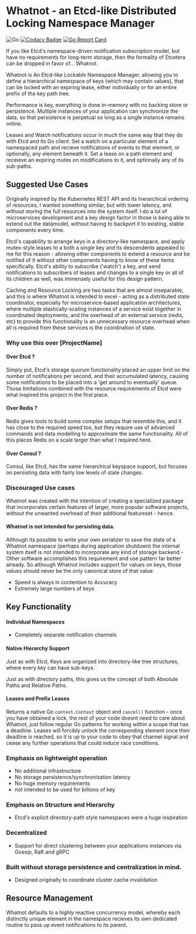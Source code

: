 # Whatnot - an Etcd-like Distributed Locking Namespace Manager

![Go](https://github.com/databeast/whatnot/workflows/Go/badge.svg)
[![Codacy Badge](https://api.codacy.com/project/badge/Grade/a57e480a071f4017a3692adaf7f1da17)](https://app.codacy.com/gh/databeast/whatnot?utm_source=github.com&utm_medium=referral&utm_content=databeast/whatnot&utm_campaign=Badge_Grade)
[![Go Report Card](https://goreportcard.com/badge/github.com/databeast/whatnot)](https://goreportcard.com/report/github.com/databeast/whatnot)

If you like Etcd's namespace-driven notification subscription model, but have no requirements for long-term storage,
then the formality of Etcetera can be dropped in favor of... Whatnot.

Whatnot is An Etcd-like Lockable Namespace Manager, allowing you to define a hierarchical namespace of keys (which may
contain values), that can be locked with an expiring lease, either individually or for an entire prefix of the key path
tree.

Performance is key, everything is done in-memory with no backing store or persistence. Multiple instances of your
application can synchronize the data, so that persistence is perpetual so long as a single instance remains online.

Leases and Watch notifications occur in much the same way that they do with Etcd and its Go client. Set a watch on a
particular element of a namespaced path and recieve notifications of events to that element, or optionally, any element
beneath it. Set a lease on a path element and receieve an expiring mutex on modifications to it, and optionally any of
its sub-paths.

## Suggested Use Cases  

Originally inspired by the Kubernetes REST API and its hierarchical ordering of resources, I wanted something similar, but with
lower latency, and without storing the full resources into the system itself. I do a lot of microservices development and a key 
design factor in those is being able to extend out the datamodel, without having to backport it to existing, stable components every time.

Etcd's capability to arrange keys in a directory-like namespace, and apply mutex-style leases to a both a single key and its descendents
appealed to me for this reason - allowing other components to extend a resource and be notified of it without other components having to 
know of these items specifically. Etcd's ability to subscribe ('watch') a key, and send notifications to subscribers of leases and changes 
to a single key or all of its children as well, was immensely useful for this design pattern.

Caching and Resource Locking are two tasks that are almost inseparable, and this is where Whatnot is intended to excel - acting as 
a distributed state coordinator, especially for microservice-based application architectures, where multiple elastically-scaling
instances of a service exist together in coordinated deployments, and the overhead of an external service (redis, etc) to provide
this functionality is an unnecessary resource overhead when all is required from these services is the coordination of state.

### Why use this over [ProjectName]

#### Over Etcd ?

Simply put, Etcd's storage quorum functionality placed an upper limit on the number of notifications per second, and their 
accumulated latency, causing some notifications to be placed into a 'get around to eventually' queue. Those limitations
combined with the resource requirements of Etcd were what inspired this project in the first place.

#### Over Redis ?

Redis gives tools to build some complex setups that resemble this, and it has close to the required speed too, but they require use of advanced commands and data modelling
to approximate the same functionality. All of this places Redis on a scale larger than what I required here.  
  
#### Over Consul ?

Consul, like Etcd, has the same hierarchical keyspace support, but focuses on persisting data with fairly low levels of state changes. 

### Discouraged Use cases

Whatnot was created with the intention of creating a specialized package that incorporates certain features of larger, more
popular software projects, without the unwanted overhead of their additional featureset - hence.

#### Whatnot is not intended for persisting data.

Although its possible to write your own serializer to save the state of a Whatnot namespace (perhaps during application shutdown)
the internal system itself is not intended to incorporate any kind of storage backend - Other software accomplishes this requirement
and use pattern far better already. So although Whatnot includes support for values on keys, those values should never be the only
canonical store of that value.

* Speed is always in contention to Accuracy
* Extremely large numbers of keys

## Key Functionality

#### Individual Namespaces

* Completely separate notification channels

#### Native Hierarchy Support

Just as with Etcd, Keys are organized into directory-like tree structures, where every key can have sub-keys.

Just as with directory paths, this gives us the concept of both Absolute Paths and Relative Paths.

#### Leases and Prefix Leases

Returns a native Go `context.Context` object and `cancel()` function - once you have obtained a lock, the rest of your code doesnt 
need to care about Whatnot, just follow regular Go patterns for working within a scope that has a deadline. Leases will forcibly 
unlock the corresponding element once their deadline is reached, so it is up to your code to obey that channel signal and cease any 
further operations that could induce race conditions.

### Emphasis on lightweight operation

* No additional infrastructure
* No storage persistence/synchronization latency
* No huge memory requirements
* not intended to be used for billions of key

### Emphasis on Structure and Hierarchy

* Etcd's explicit directory-path style namespaces were a huge inspiration

### Decentralized

* Support for direct clustering between your applications instances via Gossip, Raft and gRPC

### Built without storage persistence and centralization in mind.

* Designed originally to coordinate cluster cache invalidation

## Resource Management

Whatnot defaults to a _highly_ reactive concurrency model, whereby each distinctly unique element in the namespace
recieves its own dedicated routine to pass up event notifications to its parent.

